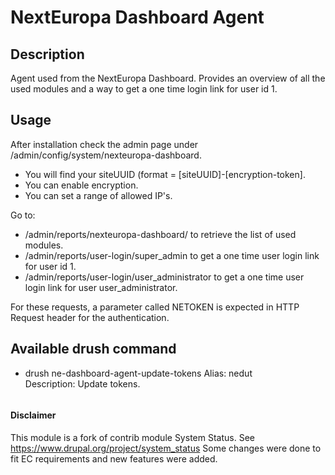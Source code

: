 # NextEuropa Dashboard Agent
## Description
Agent used from the NextEuropa Dashboard. 
Provides an overview of all the used modules and a way to get a one time login link for user id 1.

## Usage
After installation check the admin page under /admin/config/system/nexteuropa-dashboard.
* You will find your siteUUID (format = [siteUUID]-[encryption-token].
* You can enable encryption.
* You can set a range of allowed IP's.

Go to:
* /admin/reports/nexteuropa-dashboard/ to retrieve the list of used modules.
* /admin/reports/user-login/super_admin to get a one time user login link for user id 1.
* /admin/reports/user-login/user_administrator to get a one time user login link for user user_administrator.

For these requests, a parameter called NETOKEN is expected in HTTP Request header for the authentication.

## Available drush command
* drush ne-dashboard-agent-update-tokens
  Alias: nedut<br />
  Description: Update tokens.

~~~~
~~~~
#### Disclaimer
This module is a fork of contrib module System Status. See https://www.drupal.org/project/system_status
Some changes were done to fit EC requirements and new features were added.
